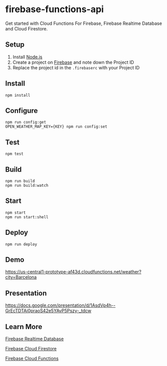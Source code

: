 # firebase-functions-api

Get started with Cloud Functions For Firebase, Firebase Realtime Database and Cloud Firestore.

## Setup
1. Install [Node.js](https://nodejs.org/en/download/)
2. Create a project on [Firebase](https://console.firebase.google.com/) and note down the Project ID
3. Replace the project id in the `.firebaserc` with your Project ID

## Install
```
npm install
```

## Configure
```
npm run config:get
OPEN_WEATHER_MAP_KEY={KEY} npm run config:set
```

## Test
```
npm test
```

## Build
```
npm run build
npm run build:watch
```

## Start
```
npm start
npm run start:shell
```

## Deploy
```
npm run deploy
```

## Demo
https://us-central1-prototype-af43d.cloudfunctions.net/weather?city=Barcelona

## Presentation
https://docs.google.com/presentation/d/1AsdVp4h--GrEcTDTAi0praoS42e5YAvP5Pszy-_tdcw

## Learn More

[Firebase Realtime Database](https://firebase.google.com/docs/database/)

[Firebase Cloud Firestore](https://firebase.google.com/docs/firestore/)

[Firebase Cloud Functions](https://firebase.google.com/docs/functions/)
